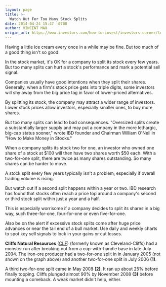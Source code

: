 ```yaml
---
layout: page
title: >-
  Watch Out For Too Many Stock Splits
date: 2014-04-24 15:47 -0700
author: VINCENT MAO
origin_url: https://www.investors.com/how-to-invest/investors-corner/too-many-stock-splits-can-be-sell-signal/
---
```


Having a little ice cream every once in a while may be fine. But too much of a good thing isn't so good.

In the stock market, it's OK for a company to split its stock every few years. But too many splits can hurt a stock's performance and mark a potential sell signal.

Companies usually have good intentions when they split their shares. Generally, when a firm's stock price gets into triple digits, some investors will shy away from the big price tag in favor of lower-priced alternatives.

By splitting its stock, the company may attract a wider range of investors. Lower stock prices allow investors, especially smaller ones, to buy more shares.

But too many splits can lead to bad consequences. "Oversized splits create a substantially larger supply and may put a company in the more lethargic, big-cap status sooner," wrote IBD founder and Chairman William O'Neil in "How to Make Money in Stocks."

When a company splits its stock two for one, an investor who owned one share of a stock at \$100 will then have two shares worth \$50 each. With a two-for-one split, there are twice as many shares outstanding. So many shares can be harder to move.

A stock split every few years typically isn't a problem, especially if overall trading volume is rising.

But watch out if a second split happens within a year or two. IBD research has found that stocks often reach a price top around a company's second or third stock split within just a year and a half.

This is especially worrisome if a company decides to split its shares in a big way, such three-for-one, four-for-one or even five-for-one.

Also be on the alert if excessive stock splits come after huge price advances or near the tail end of a bull market. Use daily and weekly charts to spot key sell signals to lock in your gains or cut losses.

**Cliffs Natural Resources** ([CLF](https://research.investors.com/quote.aspx?symbol=CLF)) (formerly known as Cleveland-Cliffs) had a monster run after breaking out from a cup-with-handle base in late July 2004. The iron-ore producer had a two-for-one split in in January 2005 (not shown on the graph above) and another two-for-one split in July 2006 **(1)**.

A third two-for-one split came in May 2008 **(2)**. It ran up about 25% before finally topping. Cliffs plunged almost 90% by November 2008 **(3)** before mounting a comeback. A weak market didn't help, either.
